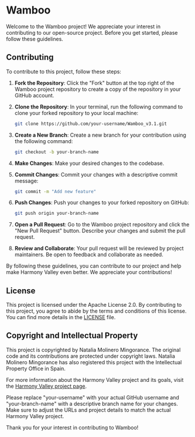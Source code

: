 # Wamboo

Welcome to the Wamboo project! We appreciate your interest in contributing to our open-source project. Before you get started, please follow these guidelines.

## Contributing

To contribute to this project, follow these steps:

1. **Fork the Repository**: Click the "Fork" button at the top right of the Wamboo project repository to create a copy of the repository in your GitHub account.

2. **Clone the Repository**: In your terminal, run the following command to clone your forked repository to your local machine:

   ```bash
   git clone https://github.com/your-username/Wamboo_v3.1.git
   ```

3. **Create a New Branch**: Create a new branch for your contribution using the following command:

   ```bash
   git checkout -b your-branch-name
   ```

4. **Make Changes**: Make your desired changes to the codebase.

5. **Commit Changes**: Commit your changes with a descriptive commit message:

   ```bash
   git commit -m "Add new feature"
   ```

6. **Push Changes**: Push your changes to your forked repository on GitHub:

   ```bash
   git push origin your-branch-name
   ```

7. **Open a Pull Request**: Go to the Wamboo project repository and click the "New Pull Request" button. Describe your changes and submit the pull request.

8. **Review and Collaborate**: Your pull request will be reviewed by project maintainers. Be open to feedback and collaborate as needed.

By following these guidelines, you can contribute to our project and help make Harmony Valley even better. We appreciate your contributions!

## License

This project is licensed under the Apache License 2.0. By contributing to this project, you agree to abide by the terms and conditions of this license. You can find more details in the [LICENSE](LICENSE.md) file.

## Copyright and Intellectual Property

This project is copyrighted by Natalia Molinero Mingorance. The original code and its contributions are protected under copyright laws. Natalia Molinero Mingorance has also registered this project with the Intellectual Property Office in Spain.

For more information about the Harmony Valley project and its goals, visit the [Harmony Valley project page](https://linktr.ee/wamboo.harmonyvalley).

Please replace "your-username" with your actual GitHub username and "your-branch-name" with a descriptive branch name for your changes. Make sure to adjust the URLs and project details to match the actual Harmony Valley project.

Thank you for your interest in contributing to Wamboo!
```
